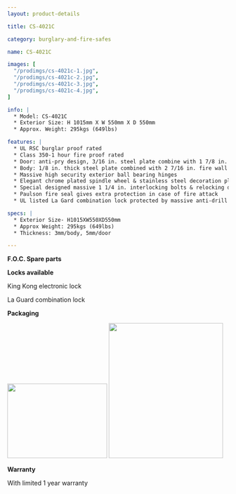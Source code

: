```yaml
---
layout: product-details

title: CS-4021C

category: burglary-and-fire-safes

name: CS-4021C

images: [
  "/prodimgs/cs-4021c-1.jpg",
  "/prodimgs/cs-4021c-2.jpg",
  "/prodimgs/cs-4021c-3.jpg",
  "/prodimgs/cs-4021c-4.jpg",
]

info: |
  * Model: CS-4021C
  * Exterior Size: H 1015mm X W 550mm X D 550mm
  * Approx. Weight: 295kgs (649lbs)

features: |
  * UL RSC burglar proof rated
  * Class 350-1 hour fire proof rated
  * Door: anti-pry design, 3/16 in. steel plate combine with 1 7/8 in. fire wall
  * Body: 1/8 in. thick steel plate combined with 2 7/16 in. fire wall
  * Massive high security exterior ball bearing hinges
  * Elegant chrome plated spindle wheel & stainless steel decoration plate
  * Special designed massive 1 1/4 in. interlocking bolts & relocking device to superior door security
  * Paulson fire seal gives extra protection in case of fire attack
  * UL listed La Gard combination lock protected by massive anti-drill plate

specs: |
  * Exterior Size- H1015XW550XD550mm
  * Approx Weight: 295kgs (649lbs)
  * Thickness: 3mm/body, 5mm/door

---
```


**F.O.C. Spare parts**

**Locks available**

King Kong electronic lock

La Guard combination lock

**Packaging**

<img alt="" src="{PRODIMGS}/prodimgs/cs-4021c-5.jpg" style="width: 227px; height: 170px;" />

<img alt="" src="{PRODIMGS}/prodimgs/cs-4021c-6.jpg" style="width: 260px; height: 308px;" />

**Warranty**

With limited 1 year warranty
